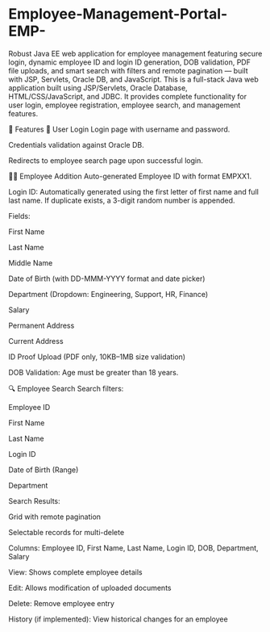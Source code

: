 # Employee-Management-Portal-EMP-
Robust Java EE web application for employee management featuring secure login, dynamic employee ID and login ID generation, DOB validation, PDF file uploads, and smart search with filters and remote pagination — built with JSP, Servlets, Oracle DB, and JavaScript.
This is a full-stack Java web application built using JSP/Servlets, Oracle Database, HTML/CSS/JavaScript, and JDBC. It provides complete functionality for user login, employee registration, employee search, and management features.

📌 Features
🔐 User Login
Login page with username and password.

Credentials validation against Oracle DB.

Redirects to employee search page upon successful login.

👨‍💼 Employee Addition
Auto-generated Employee ID with format EMPXX1.

Login ID: Automatically generated using the first letter of first name and full last name. If duplicate exists, a 3-digit random number is appended.

Fields:

First Name

Last Name

Middle Name

Date of Birth (with DD-MMM-YYYY format and date picker)

Department (Dropdown: Engineering, Support, HR, Finance)

Salary

Permanent Address

Current Address

ID Proof Upload (PDF only, 10KB–1MB size validation)

DOB Validation: Age must be greater than 18 years.

🔍 Employee Search
Search filters:

Employee ID

First Name

Last Name

Login ID

Date of Birth (Range)

Department

Search Results:

Grid with remote pagination

Selectable records for multi-delete

Columns: Employee ID, First Name, Last Name, Login ID, DOB, Department, Salary

View: Shows complete employee details

Edit: Allows modification of uploaded documents

Delete: Remove employee entry

History (if implemented): View historical changes for an employee

